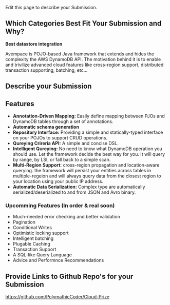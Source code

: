 Edit this page to describe your Submission.

## Which Categories Best Fit Your Submission and Why?

__Best datastore integration__

Avempace is POJO-based Java framework that extends and hides the complexity the AWS DynamoDB API. The motivation behind it is to enable and trivilize advanced cloud features like cross-region support, distributed transaction supporting, batching, etc…

## Describe your Submission

## Features

* __Annotation-Driven Mapping:__ Easily define mapping between PJOs and DynamoDB tables through a set of annotations.
* __Automatic schema generation__
* __Repository Interface:__ Providing a simple and statically-typed interface on your POJOs to support CRUD operations.
* __Qureying Crireria API:__ A simple and concise DSL.
* __Intelligent Qureying:__ No need to know what DynamoDB operation you should use. Let the framework decide the best way for you. It will query by range, by LSI, or fall back to a simple scan.
* __Multi-Region Support:__ cross-region propagation and location-aware querying. the framework will persist your entities across tables in multiple-regeion and will always query data from the closest region to your location using your public IP address.
* __Automatic Data Serialization:__ Complex type are automatically serialized/deserialized to and from JSON and Avro binary.

### Upcomming Features (In order & real soon)

* Much-needed error checking and better validation
* Pagination
* Conditional Writes
* Optimistic locking support
* Intelligent batching
* Plugable Caching
* Transaction Support
* A SQL-like Query Language
* Advice and Performnce Recommendations

## Provide Links to Github Repo's for your Submission
https://github.com/PolymathicCoder/Cloud-Prize

